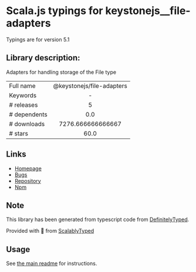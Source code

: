 
# Scala.js typings for keystonejs__file-adapters

Typings are for version 5.1

## Library description:
Adapters for handling storage of the File type

|                    |                 |
| ------------------ | :-------------: |
| Full name          | @keystonejs/file-adapters |
| Keywords           | - |
| # releases         | 5 |
| # dependents       | 0.0 |
| # downloads        | 7276.666666666667 |
| # stars            | 60.0 |

## Links
- [Homepage](https://github.com/keystonejs/keystone-5)
- [Bugs](https://github.com/keystonejs/keystone-5/issues)
- [Repository](https://github.com/keystonejs/keystone-5)
- [Npm](https://www.npmjs.com/package/%40keystonejs%2Ffile-adapters)
    


## Note
This library has been generated from typescript code from [DefinitelyTyped](https://definitelytyped.org).

Provided with :purple_heart: from [ScalablyTyped](https://github.com/oyvindberg/ScalablyTyped)

## Usage
See [the main readme](../../readme.md) for instructions.


